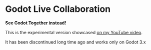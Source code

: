 # Godot Live Collaboration
**See [Godot Together instead](https://github.com/Wolfyxon/GodotTogether)!**

This is the experimental version showcased [on my YouTube video](https://www.youtube.com/watch?v=qllL3u5dVrk).

It has been discontinued long time ago and works only on Godot 3.x
